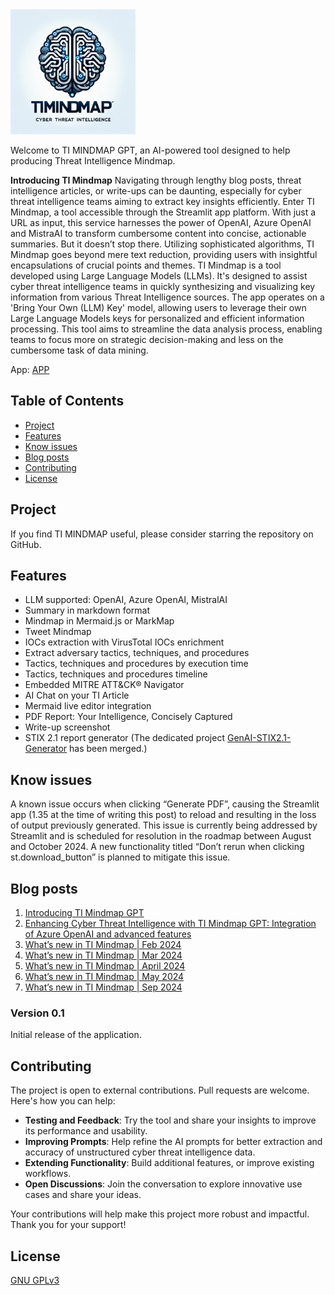 <img src="logoTIMINDMAPGPT-small.png" alt="TI MINDMAP GPT" width="200" height="200"/>

Welcome to TI MINDMAP GPT, an AI-powered tool designed to help producing Threat Intelligence Mindmap.

**Introducing TI Mindmap** 
Navigating through lengthy blog posts, threat intelligence articles, or write-ups can be daunting, especially for cyber threat intelligence teams aiming to extract key insights efficiently. Enter TI Mindmap, a tool accessible through the Streamlit app platform. With just a URL as input, this service harnesses the power of OpenAI, Azure OpenAI and MistraAI to transform cumbersome content into concise, actionable summaries. But it doesn’t stop there. Utilizing sophisticated algorithms, TI Mindmap goes beyond mere text reduction, providing users with insightful encapsulations of crucial points and themes.
TI Mindmap is a tool developed using Large Language Models (LLMs). It's designed to assist cyber threat intelligence teams in quickly synthesizing and visualizing key information from various Threat Intelligence sources. 
The app operates on a 'Bring Your Own (LLM) Key' model, allowing users to leverage their own Large Language Models keys for personalized and efficient information processing. 
This tool aims to streamline the data analysis process, enabling teams to focus more on strategic decision-making and less on the cumbersome task of data mining.

App: [APP](https://ti-mindmap-gpt.streamlit.app/)

## Table of Contents
- [Project](#project)
- [Features](#features)
- [Know issues](#Knowissues)
- [Blog posts](#blogposts)
- [Contributing](#contributing)
- [License](#license)

## Project

If you find TI MINDMAP useful, please consider starring the repository on GitHub. 

## Features
- LLM supported: OpenAI, Azure OpenAI, MistralAI
- Summary in markdown format 
- Mindmap in Mermaid.js or MarkMap
- Tweet Mindmap
- IOCs extraction with VirusTotal IOCs enrichment
- Extract adversary tactics, techniques, and procedures
- Tactics, techniques and procedures by execution time
- Tactics, techniques and procedures timeline
- Embedded MITRE ATT&CK® Navigator
- AI Chat on your TI Article
- Mermaid live editor integration
- PDF Report: Your Intelligence, Concisely Captured
- Write-up screenshot
- STIX 2.1 report generator (The dedicated project [GenAI-STIX2.1-Generator](https://github.com/format81/GenAI-STIX2.1-Generator/) has been merged.)

## Know issues
A known issue occurs when clicking “Generate PDF”, causing the Streamlit app (1.35 at the time of writing this post) to reload and resulting in the loss of output previously generated. This issue is currently being addressed by Streamlit and is scheduled for resolution in the roadmap between August and October 2024. A new functionality titled “Don’t rerun when clicking st.download_button” is planned to mitigate this issue.

## Blog posts
1. [Introducing TI Mindmap GPT](https://medium.com/@antonio.formato/introducing-ti-mindmap-gpt-6f433f140488)
2. [Enhancing Cyber Threat Intelligence with TI Mindmap GPT: Integration of Azure OpenAI and advanced features](https://medium.com/microsoftazure/enhancing-cyber-threat-intelligence-with-ti-mindmap-gpt-integration-of-azure-openai-and-advanced-94121ed66ac4)
3. [What’s new in TI Mindmap | Feb 2024](https://medium.com/@antonio.formato/whats-new-in-ti-mindmap-feb-2024-14cf3b383833)
4. [What’s new in TI Mindmap | Mar 2024](https://medium.com/@antonio.formato/whats-new-in-ti-mindmap-mar-2024-3712f38c6dd6)
5. [What’s new in TI Mindmap | April 2024](https://medium.com/@antonio.formato/whats-new-in-ti-mindmap-april-2024-29e1bfb88ae5)
6. [What’s new in TI Mindmap | May 2024](https://medium.com/@antonio.formato/whats-new-in-ti-mindmap-may-2024-3af9e8d90be8)
7. [What’s new in TI Mindmap | Sep 2024](https://medium.com/@antonio.formato/whats-new-in-ti-mindmap-sep-2024-1f3ce3197789)

### Version 0.1

Initial release of the application.

## Contributing

The project is open to external contributions. Pull requests are welcome. 
Here's how you can help:

- **Testing and Feedback**: Try the tool and share your insights to improve its performance and usability.
- **Improving Prompts**: Help refine the AI prompts for better extraction and accuracy of unstructured cyber threat intelligence data.
- **Extending Functionality**: Build additional features, or improve existing workflows.
- **Open Discussions**: Join the conversation to explore innovative use cases and share your ideas.

Your contributions will help make this project more robust and impactful. Thank you for your support!

## License

[GNU GPLv3](https://choosealicense.com/licenses/gpl-3.0/)